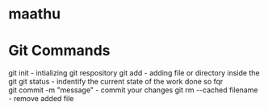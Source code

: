 # maathu
Git Commands
============

git init - intializing git respository
git add - adding file or directory inside the git 
git status - indentify the current state of the work done so fqr  
git commit -m "message" - commit your changes 
git rm --cached filename - remove added file